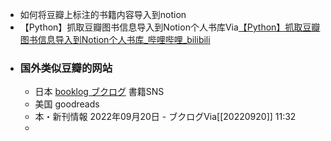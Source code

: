 - 如何将豆瓣上标注的书籍内容导入到notion
- 【Python】抓取豆瓣图书信息导入到Notion个人书库Via[【Python】抓取豆瓣图书信息导入到Notion个人书库_哔哩哔哩_bilibili](https://www.bilibili.com/video/BV1Ui4y1Z79R/?vd_source=3d8ccab137cc879b5f9cbc14d68843ab)
- ### 国外类似豆瓣的网站
    - 日本 [booklog ブクログ](https://booklog.jp/release) 書籍SNS
    - 美国  goodreads
    - 本・新刊情報 2022年09月20日 - ブクログVia[[20220920]] 11:32
    - 
